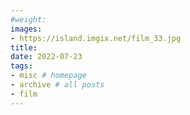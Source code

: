 ```yaml
---
#weight: 
images:
- https://island.imgix.net/film_33.jpg
title: 
date: 2022-07-23
tags:
- misc # homepage
- archive # all posts
- film
---
```


